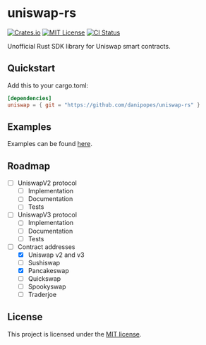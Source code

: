 # uniswap-rs

[![Crates.io][crates-badge]][crates-url]
[![MIT License][mit-badge]][mit-url]
[![CI Status][actions-badge]][actions-url]

[crates-badge]: https://img.shields.io/crates/v/uniswap.svg
[crates-url]: https://crates.io/crates/uniswap
[mit-badge]: https://img.shields.io/badge/license-MIT-blue.svg
[mit-url]: https://github.com/danipopes/uniswap-rs/blob/master/LICENSE
[actions-badge]: https://github.com/danipopes/uniswap-rs/workflows/CI/badge.svg
[actions-url]: https://github.com/danipopes/uniswap-rs/actions?query=workflow%3ACI+branch%3Amaster

Unofficial Rust SDK library for Uniswap smart contracts.

## Quickstart

Add this to your cargo.toml:

```toml
[dependencies]
uniswap = { git = "https://github.com/danipopes/uniswap-rs" }
```

## Examples

Examples can be found [here][examples].

[examples]: https://github.com/danipopes/uniswap-rs/tree/master/examples

## Roadmap

-   [ ] UniswapV2 protocol
    -   [ ] Implementation
    -   [ ] Documentation
    -   [ ] Tests
-   [ ] UniswapV3 protocol
    -   [ ] Implementation
    -   [ ] Documentation
    -   [ ] Tests
-   [ ] Contract addresses
    -   [x] Uniswap v2 and v3
    -   [ ] Sushiswap
    -   [x] Pancakeswap
    -   [ ] Quickswap
    -   [ ] Spookyswap
    -   [ ] Traderjoe

## License

This project is licensed under the [MIT license](https://github.com/danipopes/uniswap-rs/blob/master/LICENSE).
